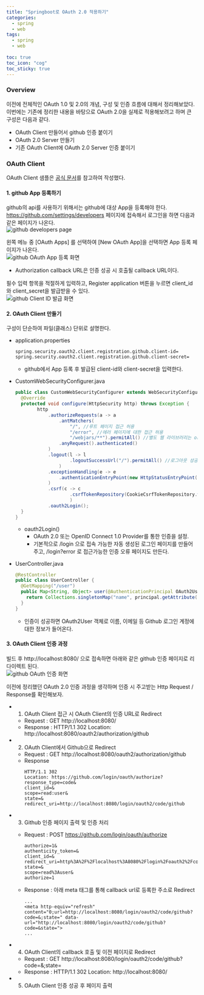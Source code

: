 ```yaml
---
title: "Springboot로 OAuth 2.0 적용하기"
categories:
  - spring
  - web
tags:
  - spring
  - web
  
toc: true
toc_icon: "cog"
toc_sticky: true
---
```


### Overview
이전에 전체적인 OAuth 1.0 및 2.0의 개념, 구성 및 인증 흐름에 대해서 정리해보았다.  
이번에는 기존에 정리한 내용을 바탕으로 OAuth 2.0을 실제로 적용해보려고 하며 큰 구성은 다음과 같다.  
  - OAuth Client 만들어서 github 인증 붙이기
  - OAuth 2.0 Server 만들기
  - 기존 OAuth Client에 OAuth 2.0 Server 인증 붙이기

### OAuth Client
OAuth Client 샘플은 [공식 문서](https://spring.io/guides/tutorials/spring-boot-oauth2/)를 참고하여 작성했다.

#### 1. github App 등록하기 
  github의 api를 사용하기 위해서는 github에 대상 App을 등록해야 한다.   
  https://github.com/settings/developers 페이지에 접속해서 로그인을 하면 다음과 같은 페이지가 나온다.  
  ![github developers page](/image/oauth/github-oauth-app-menu.png)


  왼쪽 메뉴 중 [OAuth Apps] 를 선택하여 [New OAuth App]을 선택하면 App 등록 페이지가 나온다.  
  ![github OAuth App 등록 화면](/image/oauth/github-new-oauth-app-form.png)
  - Authorization callback URL은 인증 성공 시 호출될 callback URL이다.


  필수 입력 항목을 적절하게 입력하고, Register application 버튼을 누르면 client_id와 client_secret을 발급받을 수 있다.  
  ![github Client ID 발급 화면](/image/oauth/github-client-id.png)
  
#### 2. OAuth Client 만들기
  구성이 단순하여 파일(클래스) 단위로 설명한다.  
  - application.properties
    ```
    spring.security.oauth2.client.registration.github.client-id=
    spring.security.oauth2.client.registration.github.client-secret=
    ```
    - github에서 App 등록 후 발급된 client-id와 client-secret을 입력한다. 
    
  - CustomWebSecurityConfigurer.java
    ```java
    public class CustomWebSecurityConfigurer extends WebSecurityConfigurerAdapter{
      @Override
      protected void configure(HttpSecurity http) throws Exception {
            http
                .authorizeRequests(a -> a
                    .antMatchers(
                        "/", //루트 페이지 접근 허용
                        "/error", //에러 페이지에 대한 접근 허용
                        "/webjars/**").permitAll() //별도 웹 라이브러리는 org.webjars dependency를 통해 받으므로 허용
                    .anyRequest().authenticated()
                )
                .logout(l -> l
                        .logoutSuccessUrl("/").permitAll() //로그아웃 성공 시 이동할 URL
                    )
                .exceptionHandling(e -> e
                    .authenticationEntryPoint(new HttpStatusEntryPoint(HttpStatus.UNAUTHORIZED)) //예외처리
                )
                .csrf(c -> c
                        .csrfTokenRepository(CookieCsrfTokenRepository.withHttpOnlyFalse())
                        )
                .oauth2Login();
      }
    }
    ```
    - oauth2Login() 
      - OAuth 2.0 또는 OpenID Connect 1.0 Provider를 통한 인증을 설정.
      - 기본적으로 /login 으로 접속 가능한 자동 생성된 로그인 페이지를 만들어주고, /login?error 로 접근가능한 인증 오류 페이지도 만든다.

  - UserController.java
    ```java  
    @RestController
    public class UserController {
      @GetMapping("/user")
      public Map<String, Object> user(@AuthenticationPrincipal OAuth2User principal) {
        return Collections.singletonMap("name", principal.getAttribute("login")); //문서에는 name을 가져오고 있는데 얻어지지 않아서 github id를 얻고자 login으로 변경
      }
    }
    ```
    - 인증이 성공하면 OAuth2User 객체로 이름, 이메일 등 Github 로그인 계정에 대한 정보가 들어온다.  

#### 3. OAuth Client 인증 과정 
빌드 후 http://localhost:8080/ 으로 접속하면 아래와 같은 github 인증 페이지로 리다이렉트 된다.  
![github OAuth 인증 화면](/image/oauth/github-oauth-authorize.png)  

이전에 정리했던 OAuth 2.0 인증 과정을 생각하며 인증 시 주고받는 Http Request / Response를 확인해보자.  
  - 1) OAuth Client 접근 시 OAuth Client의 인증 URL로 Redirect
    - Request : GET http://localhost:8080/ 
    - Response : HTTP/1.1 302 Location: http://localhost:8080/oauth2/authorization/github

  - 2) OAuth Client에서 Github으로 Redirect
    - Request : GET http://localhost:8080/oauth2/authorization/github 
    - Response
      ```
      HTTP/1.1 302 
      Location: https://github.com/login/oauth/authorize?
      response_type=code&
      client_id=&
      scope=read:user&
      state=&
      redirect_uri=http://localhost:8080/login/oauth2/code/github
      ```

  - 3) Github 인증 페이지 출력 및 인증 처리
    - Request : POST https://github.com/login/oauth/authorize
      ```
      authorize=1&
      authenticity_token=&
      client_id=&
      redirect_uri=http%3A%2F%2Flocalhost%3A8080%2Flogin%2Foauth2%2Fcode%2Fgithub&
      state=&
      scope=read%3Auser&
      authorize=1
      ```
    
    - Response : 아래 meta 태그를 통해 callback url로 등록한 주소로 Redirect
      ```
      ...
      <meta http-equiv="refresh" content="0;url=http://localhost:8080/login/oauth2/code/github?code=&;state=" data-url="http://localhost:8080/login/oauth2/code/github?code=&state=">
      ...
      ```

  - 4) OAuth Client의 callback 호출 및 이전 페이지로 Redirect
    - Request : GET http://localhost:8080/login/oauth2/code/github?code=&;state=
    - Response : HTTP/1.1 302 Location: http://localhost:8080/

  - 5) OAuth Client 인증 성공 후 페이지 출력